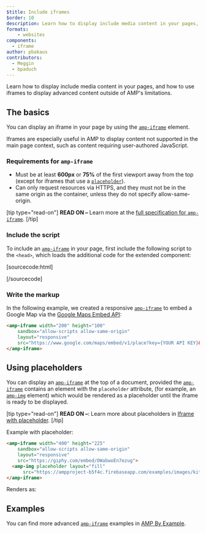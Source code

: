 ```yaml
---
$title: Include iframes
$order: 10
description: Learn how to display include media content in your pages, and how to use iframes to display advanced content outside of AMP's limitations.
formats:
    - websites
components:
  - iframe
author: pbakaus
contributors:
  - Meggin
  - bpaduch
---
```


Learn how to display include media content in your pages, and how to use iframes
to display advanced content outside of AMP's limitations.

## The basics

You can display an iframe in your page by using the
[`amp-iframe`](../../../../documentation/components/reference/amp-iframe.md) element.

Iframes are especially useful in AMP to display content not supported in the
main page context, such as content requiring user-authored JavaScript.

### Requirements for `amp-iframe`

* Must be at least **600px** or **75%** of the first viewport away from the top (except for iframes that use a [`placeholder`](#using-placeholders)).
* Can only request resources via HTTPS, and they must not be in the same origin as the container, unless they do not specify allow-same-origin.

[tip type="read-on"]
**READ ON –** Learn more at the [full specification for `amp-iframe`](../../../../documentation/components/reference/amp-iframe.md).
[/tip]

### Include the script

To include an [`amp-iframe`](../../../../documentation/components/reference/amp-iframe.md) in your page,
first include the following script to the `<head>`, which loads the additional
code for the extended component:

[sourcecode:html]
<script async custom-element="amp-iframe"
  src="https://cdn.ampproject.org/v0/amp-iframe-0.1.js"></script>
[/sourcecode]

### Write the markup

In the following example, we created a responsive [`amp-iframe`](../../../../documentation/components/reference/amp-iframe.md) to embed a Google Map via the [Google Maps Embed API](https://developers.google.com/maps/documentation/embed/guide):

```html
<amp-iframe width="200" height="100"
    sandbox="allow-scripts allow-same-origin"
    layout="responsive"
    src="https://www.google.com/maps/embed/v1/place?key={YOUR API KEY}&q=europe">
</amp-iframe>
```

## Using placeholders <a name="using-placeholders"></a>

You can display an [`amp-iframe`](../../../../documentation/components/reference/amp-iframe.md) at the top of a document, provided the [`amp-iframe`](../../../../documentation/components/reference/amp-iframe.md) contains an element with the `placeholder` attribute, (for example, an [`amp-img`](../../../../documentation/components/reference/amp-img.md) element) which would be rendered as a placeholder until the iframe is ready to be displayed.

[tip type="read-on"]
**READ ON –**: Learn more about placeholders in [Iframe with placeholder](../../../../documentation/components/reference/amp-iframe.md#iframe-with-placeholder).
[/tip]

Example with placeholder:

```html
<amp-iframe width="400" height="225"
    sandbox="allow-scripts allow-same-origin"
    layout="responsive"
    src="https://giphy.com/embed/OWabwoEn7ezug">
  <amp-img placeholder layout="fill"
      src="https://ampproject-b5f4c.firebaseapp.com/examples/images/kittens-biting.jpg"></amp-img>
</amp-iframe>
```
Renders as:

<amp-iframe width="400" height="225"
    sandbox="allow-scripts allow-same-origin"
    layout="responsive"
    src="https://giphy.com/embed/OWabwoEn7ezug">
  <amp-img placeholder layout="fill"
      src="https://ampproject-b5f4c.firebaseapp.com/examples/images/kittens-biting.jpg"></amp-img>
</amp-iframe>

## Examples

You can find more advanced [`amp-iframe`](../../../../documentation/components/reference/amp-iframe.md) examples in [AMP By Example](/content/amp-dev/documentation/examples/documentation/amp-iframe.md).
